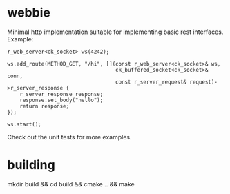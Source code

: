 webbie
======

Minimal http implementation suitable for implementing basic rest interfaces. Example:

    r_web_server<ck_socket> ws(4242);

    ws.add_route(METHOD_GET, "/hi", [](const r_web_server<ck_socket>& ws,
                                       ck_buffered_socket<ck_socket>& conn,
                                       const r_server_request& request)->r_server_response {
        r_server_response response;
        response.set_body("hello");
        return response;
    });

    ws.start();

Check out the unit tests for more examples.

building
========
mkdir build && cd build && cmake .. && make
